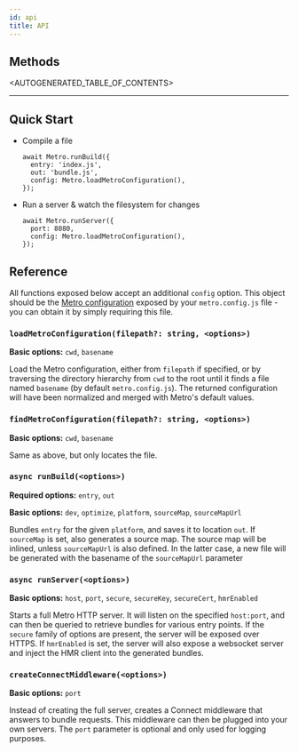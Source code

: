 ```yaml
---
id: api
title: API
---
```


## Methods

<AUTOGENERATED_TABLE_OF_CONTENTS>

---

## Quick Start

  - Compile a file

    ```
    await Metro.runBuild({
      entry: 'index.js',
      out: 'bundle.js',
      config: Metro.loadMetroConfiguration(),
    });
    ```

  - Run a server & watch the filesystem for changes

    ```
    await Metro.runServer({
      port: 8080,
      config: Metro.loadMetroConfiguration(),
    });
    ```

## Reference

All functions exposed below accept an additional `config` option. This object should be the [Metro configuration](CLI.md) exposed by your `metro.config.js` file - you can obtain it by simply requiring this file.

### `loadMetroConfiguration(filepath?: string, <options>)`

**Basic options:** `cwd`, `basename`

Load the Metro configuration, either from `filepath` if specified, or by traversing the directory hierarchy from `cwd` to the root until it finds a file named `basename` (by default `metro.config.js`). The returned configuration will have been normalized and merged with Metro's default values.

### `findMetroConfiguration(filepath?: string, <options>)`

**Basic options:** `cwd`, `basename`

Same as above, but only locates the file.

### `async runBuild(<options>)`

**Required options:** `entry`, `out`

**Basic options:** `dev`, `optimize`, `platform`, `sourceMap`, `sourceMapUrl`

Bundles `entry` for the given `platform`, and saves it to location `out`. If `sourceMap` is set, also generates a source map. The source map will be inlined, unless `sourceMapUrl` is also defined. In the latter case, a new file will be generated with the basename of the `sourceMapUrl` parameter

### `async runServer(<options>)`

**Basic options:** `host`, `port`, `secure`, `secureKey`, `secureCert`, `hmrEnabled`

Starts a full Metro HTTP server. It will listen on the specified `host:port`, and can then be queried to retrieve bundles for various entry points. If the `secure` family of options are present, the server will be exposed over HTTPS. If `hmrEnabled` is set, the server will also expose a websocket server and inject the HMR client into the generated bundles.

### `createConnectMiddleware(<options>)`

**Basic options:** `port`

Instead of creating the full server, creates a Connect middleware that answers to bundle requests. This middleware can then be plugged into your own servers. The `port` parameter is optional and only used for logging purposes.
